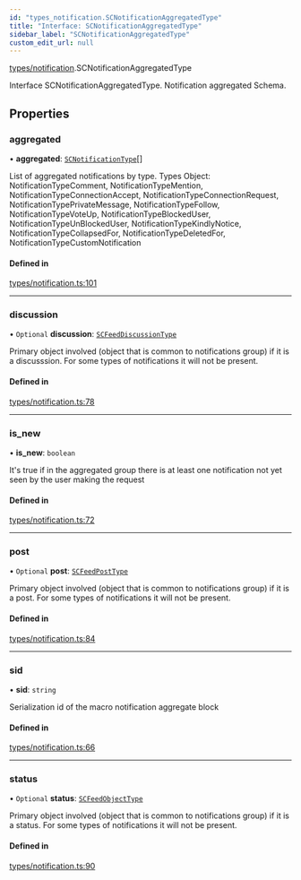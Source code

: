 ```yaml
---
id: "types_notification.SCNotificationAggregatedType"
title: "Interface: SCNotificationAggregatedType"
sidebar_label: "SCNotificationAggregatedType"
custom_edit_url: null
---
```


[types/notification](../modules/types_notification.md).SCNotificationAggregatedType

Interface SCNotificationAggregatedType.
Notification aggregated Schema.

## Properties

### aggregated

• **aggregated**: [`SCNotificationType`](types_notification.SCNotificationType.md)[]

List of aggregated notifications by type.
Types Object: NotificationTypeComment, NotificationTypeMention,
NotificationTypeConnectionAccept, NotificationTypeConnectionRequest,
NotificationTypePrivateMessage, NotificationTypeFollow, NotificationTypeVoteUp,
NotificationTypeBlockedUser, NotificationTypeUnBlockedUser,
NotificationTypeKindlyNotice, NotificationTypeCollapsedFor,
NotificationTypeDeletedFor, NotificationTypeCustomNotification

#### Defined in

[types/notification.ts:101](https://github.com/selfcommunity/community-ui/blob/e8a635a/packages/sc-core/src/types/notification.ts#L101)

___

### discussion

• `Optional` **discussion**: [`SCFeedDiscussionType`](types_feed.SCFeedDiscussionType.md)

Primary object involved (object that is common to notifications group)
if it is a discusssion. For some types of notifications it will not be present.

#### Defined in

[types/notification.ts:78](https://github.com/selfcommunity/community-ui/blob/e8a635a/packages/sc-core/src/types/notification.ts#L78)

___

### is\_new

• **is\_new**: `boolean`

It's true if in the aggregated group there is at least one
notification not yet seen by the user making the request

#### Defined in

[types/notification.ts:72](https://github.com/selfcommunity/community-ui/blob/e8a635a/packages/sc-core/src/types/notification.ts#L72)

___

### post

• `Optional` **post**: [`SCFeedPostType`](types_feed.SCFeedPostType.md)

Primary object involved (object that is common to notifications group)
if it is a post. For some types of notifications it will not be present.

#### Defined in

[types/notification.ts:84](https://github.com/selfcommunity/community-ui/blob/e8a635a/packages/sc-core/src/types/notification.ts#L84)

___

### sid

• **sid**: `string`

Serialization id of the macro notification aggregate block

#### Defined in

[types/notification.ts:66](https://github.com/selfcommunity/community-ui/blob/e8a635a/packages/sc-core/src/types/notification.ts#L66)

___

### status

• `Optional` **status**: [`SCFeedObjectType`](types_feed.SCFeedObjectType.md)

Primary object involved (object that is common to notifications group)
if it is a status. For some types of notifications it will not be present.

#### Defined in

[types/notification.ts:90](https://github.com/selfcommunity/community-ui/blob/e8a635a/packages/sc-core/src/types/notification.ts#L90)
